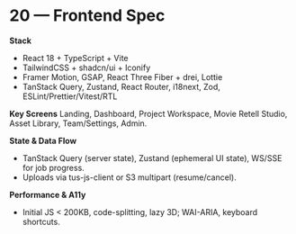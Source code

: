 
# 20 — Frontend Spec

**Stack**
- React 18 + TypeScript + Vite
- TailwindCSS + shadcn/ui + Iconify
- Framer Motion, GSAP, React Three Fiber + drei, Lottie
- TanStack Query, Zustand, React Router, i18next, Zod, ESLint/Prettier/Vitest/RTL

**Key Screens**
Landing, Dashboard, Project Workspace, Movie Retell Studio, Asset Library, Team/Settings, Admin.

**State & Data Flow**
- TanStack Query (server state), Zustand (ephemeral UI state), WS/SSE for job progress.
- Uploads via tus-js-client or S3 multipart (resume/cancel).

**Performance & A11y**
- Initial JS < 200KB, code-splitting, lazy 3D; WAI-ARIA, keyboard shortcuts.
